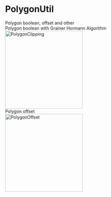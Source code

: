 # PolygonUtil
Polygon boolean, offset and other<br>
Polygon boolean with Grainer Hormann Algorithm<br>
<img width="251" alt="PolygonClipping" src="https://user-images.githubusercontent.com/38092328/78104847-d3422f80-742a-11ea-92ce-cb821e0f1d7b.png"><br>
Polygon offset<br>
<img width="251" alt="PolygonOffset" src="https://user-images.githubusercontent.com/38092328/78112349-11dee680-7439-11ea-9af6-76bd78972826.png">
